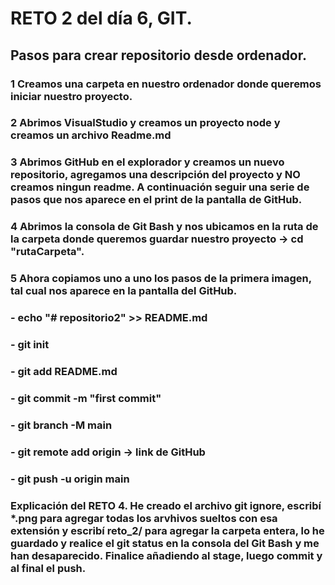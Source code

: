 # RETO 2 del día 6, GIT.

## Pasos para crear repositorio desde ordenador.

### 1 Creamos una carpeta en nuestro ordenador donde queremos iniciar nuestro proyecto.

### 2 Abrimos VisualStudio y creamos un proyecto node y creamos un archivo Readme.md

### 3 Abrimos GitHub en el explorador y creamos un nuevo repositorio, agregamos una descripción del proyecto y NO creamos ningun readme. A continuación seguir una serie de pasos que nos aparece en el print de la pantalla de GitHub.

### 4 Abrimos la consola de Git Bash y nos ubicamos en la ruta de la carpeta donde queremos guardar nuestro proyecto -> cd "rutaCarpeta".

### 5 Ahora copiamos uno a uno los pasos de la primera imagen, tal cual nos aparece en la pantalla del GitHub.
### - echo "# repositorio2" >> README.md
### - git init
### - git add README.md
### - git commit -m "first commit"
### - git branch -M main
### - git remote add origin -> link de GitHub
### - git push -u origin main

### Explicación del RETO 4. He creado el archivo git ignore, escribí *.png para agregar todas los arvhivos sueltos con esa extensión y escribí reto_2/ para agregar la carpeta entera, lo he guardado y realice el git status en la consola del Git Bash y me han desaparecido. Finalice añadiendo al stage, luego commit y al final el push.